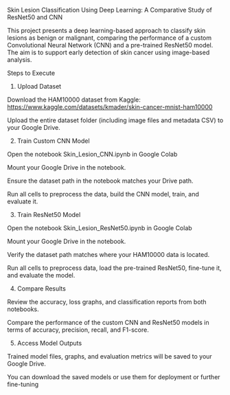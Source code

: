 Skin Lesion Classification Using Deep Learning: A Comparative Study of ResNet50 and CNN

This project presents a deep learning-based approach to classify skin lesions as benign or malignant, comparing the performance of a custom Convolutional Neural Network (CNN) and a pre-trained ResNet50 model. The aim is to support early detection of skin cancer using image-based analysis.

Steps to Execute

1. Upload Dataset

Download the HAM10000 dataset from Kaggle:
https://www.kaggle.com/datasets/kmader/skin-cancer-mnist-ham10000

Upload the entire dataset folder (including image files and metadata CSV) to your Google Drive.

2. Train Custom CNN Model

Open the notebook Skin_Lesion_CNN.ipynb in Google Colab

Mount your Google Drive in the notebook.

Ensure the dataset path in the notebook matches your Drive path.

Run all cells to preprocess the data, build the CNN model, train, and evaluate it.

3. Train ResNet50 Model

Open the notebook Skin_Lesion_ResNet50.ipynb in Google Colab

Mount your Google Drive in the notebook.

Verify the dataset path matches where your HAM10000 data is located.

Run all cells to preprocess data, load the pre-trained ResNet50, fine-tune it, and evaluate the model.

4. Compare Results

Review the accuracy, loss graphs, and classification reports from both notebooks.

Compare the performance of the custom CNN and ResNet50 models in terms of accuracy, precision, recall, and F1-score.

5. Access Model Outputs

Trained model files, graphs, and evaluation metrics will be saved to your Google Drive.

You can download the saved models or use them for deployment or further fine-tuning
